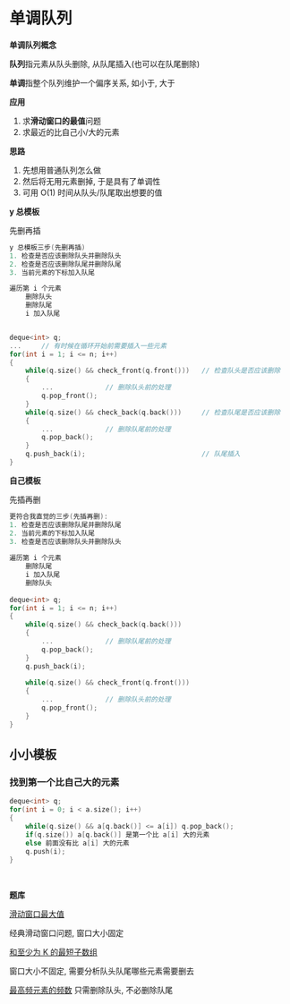 # 单调队列

**单调队列概念**

**队列**指元素从队头删除, 从队尾插入(也可以在队尾删除)

**单调**指整个队列维护一个偏序关系, 如小于, 大于

**应用**

1. 求**滑动窗口的最值**问题
2. 求最近的比自己小/大的元素

**思路**

1. 先想用普通队列怎么做
2. 然后将无用元素删掉, 于是具有了单调性
3. 可用 O(1) 时间从队头/队尾取出想要的值

**y 总模板**

先删再插

```C++
y 总模板三步(先删再插)
1. 检查是否应该删除队头并删除队头
2. 检查是否应该删除队尾并删除队尾
3. 当前元素的下标加入队尾

遍历第 i 个元素
    删除队头
    删除队尾
    i 加入队尾


deque<int> q;
...		// 有时候在循环开始前需要插入一些元素
for(int i = 1; i <= n; i++)
{
    while(q.size() && check_front(q.front()))	// 检查队头是否应该删除
    {
        ...				// 删除队头前的处理
		q.pop_front();
    }    
    while(q.size() && check_back(q.back()))		// 检查队尾是否应该删除
    {
        ...				// 删除队尾前的处理
        q.pop_back();
	}
    q.push_back(i);								// 队尾插入
}
```

**自己模板**

先插再删

```C++
更符合我直觉的三步(先插再删):
1. 检查是否应该删除队尾并删除队尾
2. 当前元素的下标加入队尾
3. 检查是否应该删除队头并删除队头
    
遍历第 i 个元素
    删除队尾
    i 加入队尾
    删除队头
    
deque<int> q;
for(int i = 1; i <= n; i++)
{
    while(q.size() && check_back(q.back()))		
    {
        ...				// 删除队尾前的处理
        q.pop_back();
	}
    q.push_back(i);		
    
    while(q.size() && check_front(q.front()))	
    {
        ...				// 删除队头前的处理
		q.pop_front();
    }    				
}
```

## 小小模板

### 找到第一个比自己大的元素

```C++
deque<int> q;
for(int i = 0; i < a.size(); i++)
{
    while(q.size() && a[q.back()] <= a[i]) q.pop_back();
    if(q.size()) a[q.back()] 是第一个比 a[i] 大的元素
    else 前面没有比 a[i] 大的元素
    q.push(i);
}
```



$~$

**题库**

[滑动窗口最大值](https://leetcode-cn.com/problems/sliding-window-maximum/)

经典滑动窗口问题, 窗口大小固定

[和至少为 K 的最短子数组](https://leetcode-cn.com/problems/shortest-subarray-with-sum-at-least-k/)

窗口大小不固定, 需要分析队头队尾哪些元素需要删去

[最高频元素的频数](https://leetcode-cn.com/problems/frequency-of-the-most-frequent-element/)	只需删除队头, 不必删除队尾
